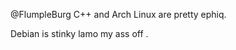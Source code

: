 @FlumpleBurg
C++ and Arch Linux are pretty ephiq.





























































Debian is stinky lamo my ass off .
